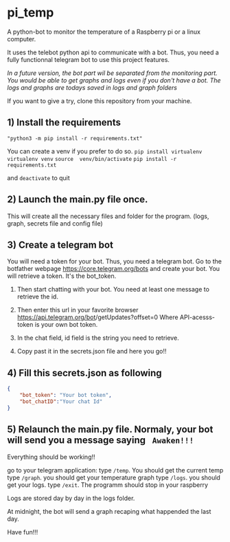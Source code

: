 # pi_temp
A python-bot to monitor the temperature of a Raspberry pi or a linux computer.

It uses the telebot python api to communicate with a bot. Thus, you need a fully functionnal telegram bot to use this project features.

_In a future version, the bot part wil be separated from the monitoring part. You would be able to get graphs and logs even if you don't have a bot. The logs and graphs are todays saved in logs and graph folders_

If you want to give a try, clone this repository from your machine.

## 1) Install the requirements
` "python3 -m pip install -r requirements.txt" `

You can create a venv if you prefer to do so.
`pip install virtualenv`
`virtualenv venv`
`source  venv/bin/activate`
`pip install -r requirements.txt`

and 
`deactivate` to quit

## 2) Launch the main.py file once.
This will create all the necessary files and folder for the program. (logs, graph, secrets file and config file)


## 3) Create a telegram bot
You will need a token for your bot. Thus, you need a telegram bot. Go to the botfather webpage https://core.telegram.org/bots and create your bot.
You will retrieve a token. It's the bot_token.

1) Then start chatting with your bot. You need at least one message to retrieve the id.

2) Then enter this url in your favorite browser https://api.telegram.org/bot<API-access-token>/getUpdates?offset=0 Where API-acesss-token is your own bot token.

3) In the chat field, id field is the string you need to retrieve.
4) Copy past it in the secrets.json file and here you go!!



## 4) Fill this secrets.json as following
``` json
{
    "bot_token": "Your bot token",
    "bot_chatID":"Your chat Id"
}
```

## 5) Relaunch the main.py file. Normaly, your bot will send you a message saying ``` Awaken!!!```

Everything should be working!!

go to your telegram application:
type ```/temp```. You should get the current temp
type ```/graph```. you should get your temperature graph
type ```/logs```. you should get your logs.
type ```/exit```. The programm should stop in your raspberry

Logs are stored day by day in the logs folder.

At midnight, the bot will send a graph recaping what happended the last day. 


Have fun!!!
